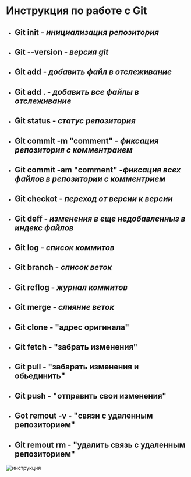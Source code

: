 # Инструкция по работе с Git

* ## Git init - *инициализация репозитория*

* ## Git --version - *версия git*

* ## Git add - *добавить файл в отслеживание*

* ## Git add . - *добавить все файлы в отслеживание*

* ## Git status - *статус репозитория*

* ## Git commit -m "comment" - *фиксация репозитория с комментраием*

* ## Git commit -am  "comment" -*фиксация всех файлов в репозитории с комментрием*

* ## Git checkot - *переход от версии к версии*

* ## Git deff - *изменения в еще недобавленныз в индекс файлов*

* ## Git log - *список коммитов*

* ## Git branch - *список веток*

* ## Git reflog - *журнал коммитов*

* ## Git merge - *слияние веток*

* ## Git clone - "адрес оригинала"

* ## Git fetch - "забрать изменения"

* ## Git pull - "забарать изменения и обьединить"

* ## Git push - "отправить свои изменения"

* ## Got remout -v - "связи с удаленным репозиторием"

* ## Git remout rm - "удалить связь с удаленным репозиторием"

![инструкция](GIT8.png)
     
